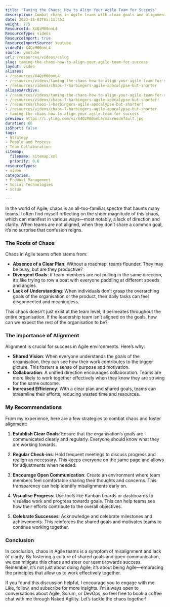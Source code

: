 ```yaml
---
title: 'Taming the Chaos: How to Align Your Agile Team for Success'
description: Combat chaos in Agile teams with clear goals and alignment. Discover strategies to enhance collaboration and efficiency for successful outcomes.
date: 2023-11-03T05:11:45Z
weight: 775
ResourceId: X4QzM00onL4
ResourceType: videos
ResourceImport: true
ResourceImportSource: Youtube
videoId: X4QzM00onL4
source: youtube
url: /resources/videos/:slug
slug: taming-the-chaos-how-to-align-your-agile-team-for-success
layout: video
aliases:
- /resources/X4QzM00onL4
- /resources/videos/taming-the-chaos-how-to-align-your-agile-team-for-success
- /resources/videos/chaos-7-harbingers-agile-apocalypse-but-shorter
aliasesArchive:
- /resources/videos/taming-the-chaos-how-to-align-your-agile-team-for-success
- /resources/videos/chaos-7-harbingers-agile-apocalypse-but-shorter!
- /resources/chaos-7-harbingers-agile-apocalypse-but-shorter!
- /resources/videos/chaos-7-harbingers-agile-apocalypse-but-shorter
- taming-the-chaos-how-to-align-your-agile-team-for-success
preview: https://i.ytimg.com/vi/X4QzM00onL4/maxresdefault.jpg
duration: 66
isShort: false
tags:
- Strategy
- People and Process
- Team Collaboration
sitemap:
  filename: sitemap.xml
  priority: 0.6
resourceTypes:
- video
categories:
- Product Management
- Social Technologies
- Scrum

---
```

In the world of Agile, chaos is an all-too-familiar spectre that haunts many teams. I often find myself reflecting on the sheer magnitude of this chaos, which can manifest in various ways—most notably, a lack of direction and clarity. When teams are not aligned, when they don’t share a common goal, it’s no surprise that confusion reigns. 

### The Roots of Chaos

Chaos in Agile teams often stems from:

- **Absence of a Clear Plan**: Without a roadmap, teams flounder. They may be busy, but are they productive? 
- **Divergent Goals**: If team members are not pulling in the same direction, it’s like trying to row a boat with everyone paddling at different speeds and angles. 
- **Lack of Understanding**: When individuals don’t grasp the overarching goals of the organisation or the product, their daily tasks can feel disconnected and meaningless.

This chaos doesn’t just exist at the team level; it permeates throughout the entire organisation. If the leadership team isn’t aligned on the goals, how can we expect the rest of the organisation to be? 

### The Importance of Alignment

Alignment is crucial for success in Agile environments. Here’s why:

- **Shared Vision**: When everyone understands the goals of the organisation, they can see how their work contributes to the bigger picture. This fosters a sense of purpose and motivation.
- **Collaboration**: A unified direction encourages collaboration. Teams are more likely to work together effectively when they know they are striving for the same outcome.
- **Increased Efficiency**: With a clear plan and shared goals, teams can streamline their efforts, reducing wasted time and resources.

### My Recommendations

From my experience, here are a few strategies to combat chaos and foster alignment:

1. **Establish Clear Goals**: Ensure that the organisation’s goals are communicated clearly and regularly. Everyone should know what they are working towards.
   
2. **Regular Check-ins**: Hold frequent meetings to discuss progress and realign as necessary. This keeps everyone on the same page and allows for adjustments when needed.

3. **Encourage Open Communication**: Create an environment where team members feel comfortable sharing their thoughts and concerns. This transparency can help identify misalignments early on.

4. **Visualise Progress**: Use tools like Kanban boards or dashboards to visualise work and progress towards goals. This can help teams see how their efforts contribute to the overall objectives.

5. **Celebrate Successes**: Acknowledge and celebrate milestones and achievements. This reinforces the shared goals and motivates teams to continue working together.

### Conclusion

In conclusion, chaos in Agile teams is a symptom of misalignment and lack of clarity. By fostering a culture of shared goals and open communication, we can mitigate this chaos and steer our teams towards success. Remember, it’s not just about doing Agile; it’s about being Agile—embracing the principles that allow us to work effectively together.

If you found this discussion helpful, I encourage you to engage with me. Like, follow, and subscribe for more insights. I’m always open to conversations about Agile, Scrum, or DevOps, so feel free to book a coffee chat with me through Naked Agility. Let’s tackle the chaos together!
